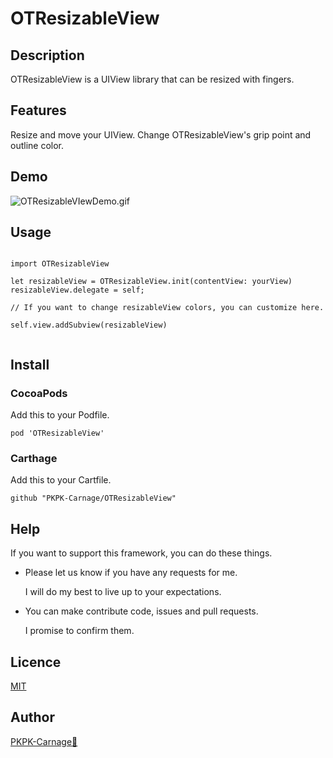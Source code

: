 # OTResizableView

## Description
OTResizableView is a UIView library that can be resized with fingers.

## Features
Resize and move your UIView.
Change OTResizableView's grip point and outline color.

## Demo
![OTResizableVIewDemo.gif](https://qiita-image-store.s3.amazonaws.com/0/152335/4247576c-8532-e632-c335-6445634904b7.gif "OTResizableVIewDemo.gif")
 
## Usage

```swift:Swift

import OTResizableView

let resizableView = OTResizableView.init(contentView: yourView)
resizableView.delegate = self;
        
// If you want to change resizableView colors, you can customize here.

self.view.addSubview(resizableView)


```

## Install

### CocoaPods  
Add this to your Podfile.

```PodFile
pod 'OTResizableView'
```

### Carthage  
Add this to your Cartfile.

```Cartfile
github "PKPK-Carnage/OTResizableView"
```

## Help

If you want to support this framework, you can do these things.

* Please let us know if you have any requests for me.

	I will do my best to live up to your expectations.

* You can make contribute code, issues and pull requests.
	
	I promise to confirm them.

## Licence

[MIT](https://github.com/PKPK-Carnage/OTGanttChartKit/blob/master/LICENSE)

## Author

[PKPK-Carnage🦎](https://github.com/PKPK-Carnage)
